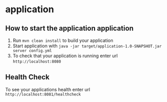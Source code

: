 # application

How to start the application application
---

1. Run `mvn clean install` to build your application
1. Start application with `java -jar target/application-1.0-SNAPSHOT.jar server config.yml`
1. To check that your application is running enter url `http://localhost:8080`

Health Check
---

To see your applications health enter url `http://localhost:8081/healthcheck`
